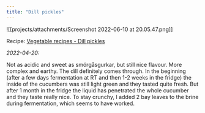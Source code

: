 ```yaml
---
title: "Dill pickles"
---
```


![[projects/attachments/Screenshot 2022-06-10 at 20.05.47.png]]

Recipe: [Vegetable recipes - Dill pickles](projects/fermentation/Vegetable%20recipes.md#Dill%20pickles)

_2022-04-20:_

Not as acidic and sweet as smörgåsgurkar, but still nice flavour. More complex and earthy. The dill definitely comes through. In the beginning (after a few days fermentation at RT and then 1-2 weeks in the fridge) the inside of the cucumbers was still light green and they tasted quite fresh. But after 1 month in the fridge the liquid has penetrated the whole cucumber and they taste really nice. To stay crunchy, I added 2 bay leaves to the brine during fermentation, which seems to have worked. 



